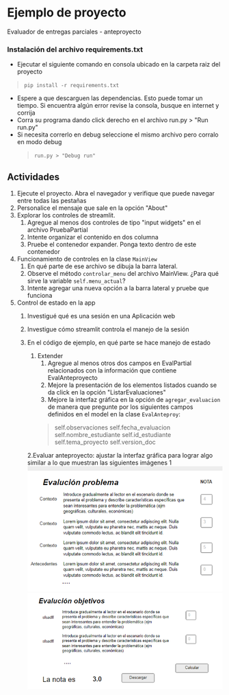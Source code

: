 # Ejemplo de proyecto

Evaluador de entregas parciales - anteproyecto


### Instalación del archivo requirements.txt

* Ejecutar el siguiente comando en consola ubicado en la carpeta raiz del proyecto

> ``pip install -r requirements.txt``

* Espere a que descarguen las dependencias. Esto puede tomar un tiempo. Si encuentra algún error revise la consola,
  busque en internet y corrija
* Corra su programa dando click derecho en el archivo run.py > "Run run.py"
* Si necesita correrlo en debug seleccione el mismo archivo pero corralo en modo debug
  > ``run.py > "Debug run"``

## Actividades

1. Ejecute el proyecto. Abra el navegador y verifique que puede navegar entre todas las pestañas
2. Personalice el mensaje que sale en la opción "About"
3. Explorar los controles de streamlit.
    1. Agregue al menos dos controles de tipo "input widgets" en el archivo PruebaPartial
    2. Intente organizar el contenido en dos columna
    3. Pruebe el contenedor expander. Ponga texto dentro de este contenedor
4. Funcionamiento de controles en la clase `MainView`
    1. En qué parte de ese archivo se dibuja la barra lateral.
    2. Observe el método `controlar_menu` del archivo MainView. ¿Para qué sirve la variable `self.menu_actual`?
    3. Intente agregar una nueva opción a la barra lateral y pruebe que funciona
5. Control de estado en la app
    1. Investigué qué es una sesión en una Aplicación web
    2. Investigue cómo streamlit controla el manejo de la sesión
    3. En el código de ejemplo, en qué parte se hace manejo de estado
       1. Extender
          1. Agregue al menos otros dos campos en EvalPartial relacionados con la información que contiene EvalAnteproyecto
          2. Mejore la presentación de los elementos listados cuando se da click en la opción "ListarEvaluaciones"
          3. Mejore la interfaz gráfica en la opción de ``agregar_evaluacion`` de manera que pregunte por los siguientes campos  
          definidos en el model en la clase ``EvalAnteproy``: 
            >self.observaciones 
             self.fecha_evaluacion 
             self.nombre_estudiante 
             self.id_estudiante 
             self.tema_proyecto 
             self.version_doc
       
       2.Evaluar anteproyecto: ajustar la interfaz gráfica para lograr algo similar
        a lo que muestran las siguientes imágenes 1
           ![img.png](img.png)
           ![img_1.png](img_1.png)
